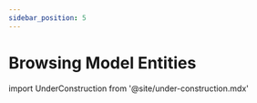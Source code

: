 ```yaml
---
sidebar_position: 5
---
```


# Browsing Model Entities

import UnderConstruction from  '@site/under-construction.mdx'

<UnderConstruction />